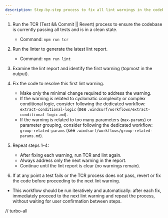 ```yaml
---
description: Step-by-step process to fix all lint warnings in the codebase
---
```


1. Run the TCR (Test && Commit || Revert) process to ensure the codebase is currently passing all tests and is in a clean state.
   - Command: `npm run tcr`

2. Run the linter to generate the latest lint report.
   - Command: `npm run lint`

3. Examine the lint report and identify the first warning (topmost in the output).

4. Fix the code to resolve this first lint warning.
   - Make only the minimal change required to address the warning.
   - If the warning is related to cyclomatic complexity or complex conditional logic, consider following the dedicated workflow: `extract-conditional-logic` (see `.windsurf/workflows/extract-conditional-logic.md`).
   - If the warning is related to too many parameters (`max-params`) or parameter grouping, consider following the dedicated workflow: `group-related-params` (see `.windsurf/workflows/group-related-params.md`).

5. Repeat steps 1–4:
   - After fixing each warning, run TCR and lint again.
   - Always address only the next warning in the report.
   - Continue until the lint report is clear (no warnings remain).

6. If at any point a test fails or the TCR process does not pass, revert or fix the code before proceeding to the next lint warning.

- This workflow should be run iteratively and automatically: after each fix, immediately proceed to the next lint warning and repeat the process, without waiting for user confirmation between steps.

// turbo-all

